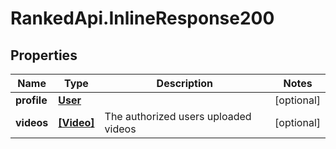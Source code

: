 # RankedApi.InlineResponse200

## Properties
Name | Type | Description | Notes
------------ | ------------- | ------------- | -------------
**profile** | [**User**](User.md) |  | [optional] 
**videos** | [**[Video]**](Video.md) | The authorized users uploaded videos | [optional] 


